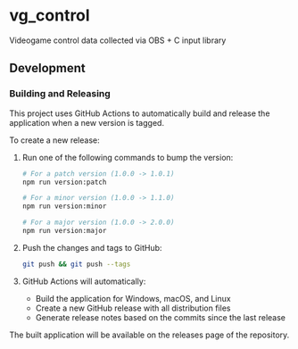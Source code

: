 # vg_control
Videogame control data collected via OBS + C input library

## Development

### Building and Releasing

This project uses GitHub Actions to automatically build and release the application when a new version is tagged.

To create a new release:

1. Run one of the following commands to bump the version:
   ```bash
   # For a patch version (1.0.0 -> 1.0.1)
   npm run version:patch

   # For a minor version (1.0.0 -> 1.1.0)
   npm run version:minor
   
   # For a major version (1.0.0 -> 2.0.0)
   npm run version:major
   ```

2. Push the changes and tags to GitHub:
   ```bash
   git push && git push --tags
   ```

3. GitHub Actions will automatically:
   - Build the application for Windows, macOS, and Linux
   - Create a new GitHub release with all distribution files
   - Generate release notes based on the commits since the last release

The built application will be available on the releases page of the repository.
